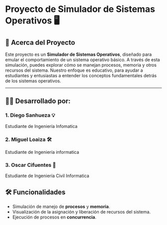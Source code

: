 # Proyecto de Simulador de Sistemas Operativos 🖥️

## 🚀 Acerca del Proyecto

Este proyecto es un **Simulador de Sistemas Operativos**, diseñado para emular el comportamiento de un sistema operativo básico. A través de esta simulación, puedes explorar cómo se manejan procesos, memoria y otros recursos del sistema. Nuestro enfoque es educativo, para ayudar a estudiantes y entusiastas a entender los conceptos fundamentales detrás de los sistemas operativos.

---

## 👨‍💻 Desarrollado por:

### 1. Diego Sanhueza 💡
Estudiante de Ingeniería Infomatica

### 2. Miguel Loaiza 🛠️
Estudiante de Ingeniería informatica

### 3. Oscar Cifuentes 🎨
Estudiante de Ingeniería Civil Informatica

## 🛠️ Funcionalidades

- Simulación de manejo de **procesos** y **memoria**.
- Visualización de la asignación y liberación de recursos del sistema.
- Ejecución de procesos en **concurrencia**.

